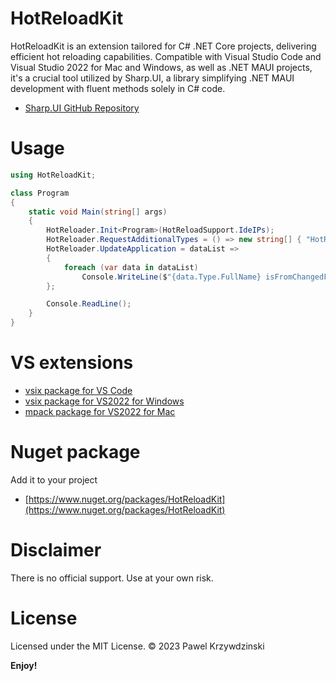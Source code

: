 # HotReloadKit

HotReloadKit is an extension tailored for C# .NET Core projects, delivering efficient hot reloading capabilities. Compatible with Visual Studio Code and Visual Studio 2022 for Mac and Windows, as well as .NET MAUI projects, it's a crucial tool utilized by Sharp.UI, a library simplifying .NET MAUI development with fluent methods solely in C# code.

- [Sharp.UI GitHub Repository](https://github.com/idexus/Sharp.UI)

# Usage 

```cs
using HotReloadKit;

class Program
{
    static void Main(string[] args)
    {
        HotReloader.Init<Program>(HotReloadSupport.IdeIPs);
        HotReloader.RequestAdditionalTypes = () => new string[] { "HotReloadExample.MyClass" };        
        HotReloader.UpdateApplication = dataList =>
        {
            foreach (var data in dataList) 
                Console.WriteLine($"{data.Type.FullName} isFromChangedFile: {data.IsFromChangedFile}");
        };

        Console.ReadLine();
    }
} 
```

# VS extensions

- [vsix package for VS Code](https://github.com/idexus/HotReloadKit/releases)
- [vsix package for VS2022 for Windows](https://github.com/idexus/HotReloadKit/releases)
- [mpack package for VS2022 for Mac](https://github.com/idexus/HotReloadKit/releases)

# Nuget package

Add it to your project

- [https://www.nuget.org/packages/HotReloadKit](https://www.nuget.org/packages/HotReloadKit)

# Disclaimer

There is no official support. Use at your own risk.

# License

Licensed under the MIT License. © 2023 Pawel Krzywdzinski

**Enjoy!**
